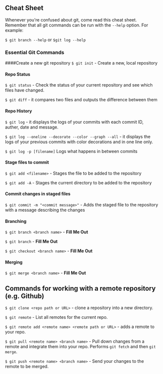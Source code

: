 <h2> Cheat Sheet </h2>

Whenever you're confused about git, come read this cheat sheet. Remember that all git commands can be run with the `--help` option. For example:

`$ git branch --help` or `$git log --help`

### Essential Git Commands

####Create a new git repository
`$ git init` - Create a new, local repository

#### Repo Status
`$ git status` - Check the status of your current repository and see which files have changed.

`$ git diff` - it compares two files and outputs the difference between them

#### Repo History
`$ git log` - it displays the logs of your commits with each commit ID, auther, date and message.

`$ git log --oneline --decorate --color --graph --all` - it displays the logs of your previous commits with color decorations and in one line only. 

`$ git log -p [filename]` Logs what happens in between commits

#### Stage files to commit
`$ git add <filename>` - Stages the file to be added to the repository

`$ git add -A` - Stages the current directory to be added to the repository

#### Commit changes in staged files
`$ git commit -m "<commit message>"` - Adds the staged file to the repository with a message describing the changes

#### Branching
`$ git branch <branch name>` - __Fill Me Out__

`$ git branch` - __Fill Me Out__

`$ git checkout <branch name>` - __Fill Me Out__

#### Merging

`$ git merge <branch name>` - __Fill Me Out__

## Commands for working with a remote repository (e.g. Github)

`$ git clone <repo path or URL>` - clone a repository into a new directory.

`$ git remote` - List all remotes for the current repo.

`$ git remote add <remote name> <remote path or URL>` - adds a remote to your repo.

`$ git pull <remote name> <branch name>` - Pull down changes from a remote and integrate them into your repo. Performs `git fetch` and then `git merge`.

`$ git push <remote name> <branch name>` - Send your changes to the remote to be merged.